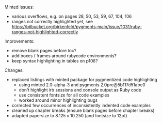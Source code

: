 

Minted Issues:

  * various overflows, e.g. on pages 28, 50, 53, 59, 67, 104, 106
  * ranges not correctly highlighted yet, see https://bitbucket.org/birkenfeld/pygments-main/issue/1031/ruby-ranges-not-highlighted-correctly

Improvements:

  * remove blank pages before toc?
  * add boxes / frames around rubycode environments?
  * keep syntax highlighting in tables on p108?

Changes:

  * replaced listings with minted package for pygmentized code highlighting
    - using minted 2.0-alpha-3 and pygments 2.0pre@5b117d51abe0
  	- don't highlight irb sessions and console output as Ruby code
  	- use consistent fontsize for all code examples
  	- worked around minor highlighting bugs
  * corrected few occurrences of inconsistently indented code examples
  * cleaned up chapter breaks (ensure blank pages before chapter breaks) 
  * adapted papersize to 8.125 x 10.250 (and fontsize to 12pt)
